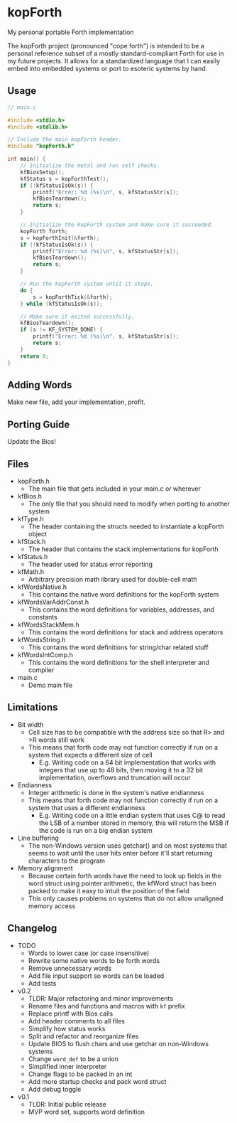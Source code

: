 # kopForth
My personal portable Forth implementation

The kopForth project (pronounced "cope forth") is intended to be a personal reference subset of a mostly standard-compliant Forth for use in my future projects. It allows for a standardized language that I can easily embed into embedded systems or port to esoteric systems by hand.

## Usage

```c
// main.c

#include <stdio.h>
#include <stdlib.h>

// Include the main kopForth header.
#include "kopForth.h"

int main() {
    // Initialize the metal and run self checks.
    kfBiosSetup();
    kfStatus s = kopForthTest();
    if (!kfStatusIsOk(s)) {
        printf("Error: %d (%s)\n", s, kfStatusStr[s]);
        kfBiosTeardown();
        return s;
    }

    // Initialize the kopForth system and make sure it succeeded.
    kopForth forth;
    s = kopForthInit(&forth);
    if (!kfStatusIsOk(s)) {
        printf("Error: %d (%s)\n", s, kfStatusStr[s]);
        kfBiosTeardown();
        return s;
    }

    // Run the kopForth system until it stops.
    do {
        s = kopForthTick(&forth);
    } while (kfStatusIsOk(s));

    // Make sure it exited successfully.
    kfBiosTeardown();
    if (s != KF_SYSTEM_DONE) {
        printf("Error: %d (%s)\n", s, kfStatusStr[s]);
        return s;
    }
    return 0;
}
```

## Adding Words

Make new file, add your implementation, profit.

## Porting Guide

Update the Bios!

## Files

 - kopForth.h
   - The main file that gets included in your main.c or wherever
 - kfBios.h
   - The only file that you should need to modify when porting to another system
 - kfType.h
   - The header containing the structs needed to instantiate a kopForth object
 - kfStack.h
   - The header that contains the stack implementations for kopForth
 - kfStatus.h
   - The header used for status error reporting
 - kfMath.h
   - Arbitrary precision math library used for double-cell math
 - kfWordsNative.h
   - This contains the native word definitions for the kopForth system
 - kfWordsVarAddrConst.h
   - This contains the word definitions for variables, addresses, and constants
 - kfWordsStackMem.h
   - This contains the word definitions for stack and address operators
 - kfWordsString.h
   - This contains the word definitions for string/char related stuff
 - kfWordsIntComp.h
   - This contains the word definitions for the shell interpreter and compiler
 - main.c
   - Demo main file

## Limitations

 - Bit width
   - Cell size has to be compatible with the address size so that R> and >R words still work
   - This means that forth code may not function correctly if run on a system that expects a different size of cell
     - E.g. Writing code on a 64 bit implementation that works with integers that use up to 48 bits, then moving it to a 32 bit implementation, overflows and truncation will occur
 - Endianness
   - Integer arithmetic is done in the system's native endianness
   - This means that forth code may not function correctly if run on a system that uses a different endianness
     - E.g. Writing code on a little endian system that uses C@ to read the LSB of a number stored in memory, this will return the MSB if the code is run on a big endian system
 - Line buffering
   - The non-Windows version uses getchar() and on most systems that seems to wait until the user hits enter before it'll start returning characters to the program
 - Memory alignment
   - Because certain forth words have the need to look up fields in the word struct using pointer arithmetic, the kfWord struct has been packed to make it easy to intuit the position of the field
   - This only causes problems on systems that do not allow unaligned memory access

## Changelog

 - TODO
   - Words to lower case (or case insensitive)
   - Rewrite some native words to be forth words
   - Remove unnecessary words
   - Add file input support so words can be loaded
   - Add tests
 - v0.2
   - TLDR: Major refactoring and minor improvements
   - Rename files and functions and macros with `kf` prefix
   - Replace printf with Bios calls
   - Add header comments to all files
   - Simplify how status works
   - Split and refactor and reorganize files
   - Update BIOS to flush chars and use getchar on non-Windows systems
   - Change `word_def` to be a union
   - Simplified inner interpreter
   - Change flags to be packed in an int
   - Add more startup checks and pack word struct
   - Add debug toggle
 - v0.1
   - TLDR: Initial public release
   - MVP word set, supports word definition
